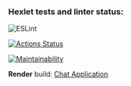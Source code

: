 ### Hexlet tests and linter status:

![ESLint](https://img.shields.io/badge/ESLint-4B3263?style=flat-square&logo=eslint&logoColor=white)

[![Actions Status](https://github.com/anagranfd/frontend-project-12/actions/workflows/hexlet-check.yml/badge.svg)](https://github.com/anagranfd/frontend-project-12/actions)

[![Maintainability](https://api.codeclimate.com/v1/badges/7dbccb0e5518fabcf4e5/maintainability)](https://codeclimate.com/github/anagranfd/frontend-project-12/maintainability)

**Render** build: [Chat Application](https://chat-n7vt.onrender.com)
